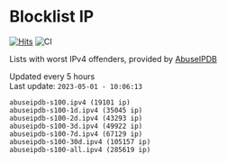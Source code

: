 # Blocklist IP

[![Hits](https://hits.seeyoufarm.com/api/count/incr/badge.svg?url=https%3A%2F%2Fgithub.com%2Fborestad%2Fblocklist-ip%2F&count_bg=%2379C83D&title_bg=%23555555&icon=&icon_color=%23E7E7E7&title=hits&edge_flat=false)](https://hits.seeyoufarm.com)  ![CI](https://img.shields.io/github/workflow/status/borestad/blocklist-ip/CI?style=flat-square)

Lists with worst IPv4 offenders, provided by [AbuseIPDB](https://www.abuseipdb.com/)

<!-- FOOTER-PLACEHOLDER -->
Updated every 5 hours<br>
Last update: `2023-05-01 - 10:06:13`
```
abuseipdb-s100.ipv4 (19101 ip)
abuseipdb-s100-1d.ipv4 (35045 ip)
abuseipdb-s100-2d.ipv4 (43293 ip)
abuseipdb-s100-3d.ipv4 (49922 ip)
abuseipdb-s100-7d.ipv4 (67129 ip)
abuseipdb-s100-30d.ipv4 (105157 ip)
abuseipdb-s100-all.ipv4 (285619 ip)
```
